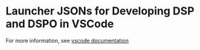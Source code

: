 # Launcher JSONs for Developing DSP and DSPO in VSCode

For more information, see [vscode documentation](https://code.visualstudio.com/docs/editor/debugging)

